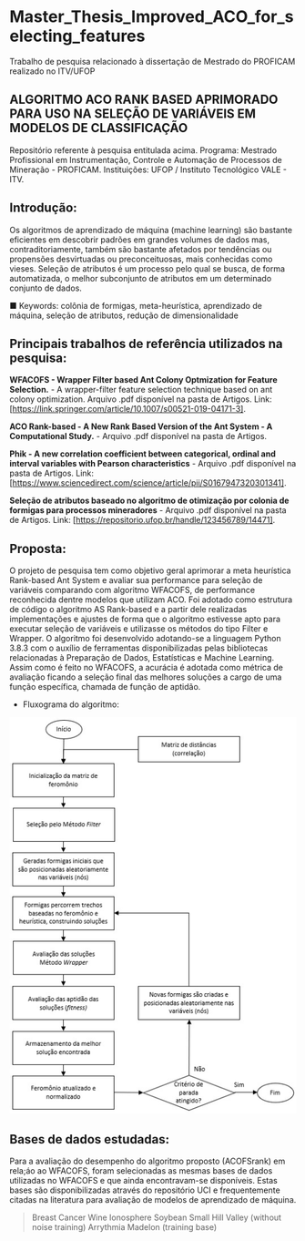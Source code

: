 # Master_Thesis_Improved_ACO_for_selecting_features
 Trabalho de pesquisa relacionado à dissertação de Mestrado do PROFICAM realizado no ITV/UFOP

## ALGORITMO ACO RANK BASED APRIMORADO PARA USO NA SELEÇÃO DE VARIÁVEIS EM MODELOS DE CLASSIFICAÇÃO

Repositório referente à pesquisa entitulada acima. Programa: Mestrado Profissional em Instrumentação, Controle e Automação de Processos de Mineração - PROFICAM. Instituições: UFOP / Instituto Tecnológico VALE - ITV.


## Introdução:

Os algoritmos de aprendizado de máquina (machine learning) são bastante eficientes em descobrir padrões em grandes volumes de dados mas, contraditoriamente, também são bastante afetados por tendências ou propensões desvirtuadas ou preconceituosas, mais conhecidas como vieses. Seleção de atributos é um processo pelo qual se busca, de forma automatizada, o melhor subconjunto de atributos em um determinado conjunto de dados.

■ Keywords: colônia de formigas, meta-heurística, aprendizado de máquina, seleção de atributos, redução de dimensionalidade

## Principais trabalhos de referência utilizados na pesquisa:

**WFACOFS - Wrapper Filter based Ant Colony Optmization for Feature Selection.** - A wrapper-filter feature selection technique based on ant colony optimization. Arquivo .pdf disponível na pasta de Artigos. Link: [https://link.springer.com/article/10.1007/s00521-019-04171-3].

**ACO Rank-based - A New Rank Based Version of the Ant System - A Computational Study.** - Arquivo .pdf disponível na pasta de Artigos.

**Phik - A new correlation coefficient between categorical, ordinal and interval variables with Pearson characteristics** - Arquivo .pdf disponível na pasta de Artigos. Link: [https://www.sciencedirect.com/science/article/pii/S0167947320301341].

**Seleção de atributos baseado no algoritmo de otimização por colonia de formigas para processos mineradores** - Arquivo .pdf disponível na pasta de Artigos. Link: [https://repositorio.ufop.br/handle/123456789/14471].


## Proposta:

O projeto de pesquisa tem como objetivo geral aprimorar a meta heurística Rank-based Ant System e avaliar sua performance para seleção de variáveis comparando com algoritmo WFACOFS, de performance reconhecida dentre modelos que utilizam ACO. Foi adotado como estrutura de código o algoritmo AS Rank-based e a partir dele realizadas implementações e ajustes de forma que o algoritmo estivesse apto para executar seleção de variáveis e utilizasse os métodos do tipo Filter e Wrapper. O algoritmo foi desenvolvido adotando-se a linguagem Python 3.8.3 com o auxílio de ferramentas disponibilizadas pelas bibliotecas relacionadas à Preparação de Dados, Estatísticas e Machine Learning. Assim como é feito no WFACOFS, a acurácia é adotada como métrica de avaliação ficando a seleção final das melhores soluções a cargo de uma função específica, chamada de função de aptidão.

- Fluxograma do algoritmo:

![Fluxograma](img/Fluxo.jpg)


## Bases de dados estudadas:

Para a avaliação do desempenho do algoritmo proposto (ACOFSrank)  em rela;áo ao WFACOFS, foram selecionadas as mesmas bases de dados utilizadas no WFACOFS e que ainda encontravam-se
disponíveis. Estas bases são disponibilizadas através do repositório UCI e frequentemente citadas na literatura para avaliação de modelos de aprendizado de máquina.

> Breast Cancer
> Wine
> Ionosphere
> Soybean Small
> Hill Valley (without noise training)
> Arrythmia
> Madelon (training base)














